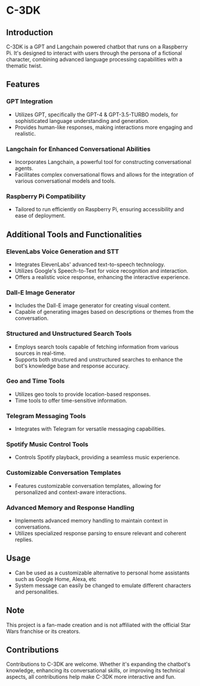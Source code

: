 # C-3DK

## Introduction
C-3DK is a GPT and Langchain powered chatbot that runs on a Raspberry Pi. It's designed to interact with users through the persona of a fictional character, combining advanced language processing capabilities with a thematic twist.

## Features

### GPT Integration
- Utilizes GPT, specifically the GPT-4 & GPT-3.5-TURBO models, for sophisticated language understanding and generation.
- Provides human-like responses, making interactions more engaging and realistic.

### Langchain for Enhanced Conversational Abilities
- Incorporates Langchain, a powerful tool for constructing conversational agents.
- Facilitates complex conversational flows and allows for the integration of various conversational models and tools.

### Raspberry Pi Compatibility
- Tailored to run efficiently on Raspberry Pi, ensuring accessibility and ease of deployment.

## Additional Tools and Functionalities

### ElevenLabs Voice Generation and STT
- Integrates ElevenLabs' advanced text-to-speech technology.
- Utilizes Google's Speech-to-Text for voice recognition and interaction.
- Offers a realistic voice response, enhancing the interactive experience.

### Dall-E Image Generator
- Includes the Dall-E image generator for creating visual content.
- Capable of generating images based on descriptions or themes from the conversation.

### Structured and Unstructured Search Tools
- Employs search tools capable of fetching information from various sources in real-time.
- Supports both structured and unstructured searches to enhance the bot's knowledge base and response accuracy.

### Geo and Time Tools
- Utilizes geo tools to provide location-based responses.
- Time tools to offer time-sensitive information.

### Telegram Messaging Tools
- Integrates with Telegram for versatile messaging capabilities.

### Spotify Music Control Tools
- Controls Spotify playback, providing a seamless music experience.

### Customizable Conversation Templates
- Features customizable conversation templates, allowing for personalized and context-aware interactions.

### Advanced Memory and Response Handling
- Implements advanced memory handling to maintain context in conversations.
- Utilizes specialized response parsing to ensure relevant and coherent replies.

## Usage
- Can be used as a customizable alternative to personal home assistants such as Google Home, Alexa, etc
- System message can easily be changed to emulate different characters and personalities.

## Note
This project is a fan-made creation and is not affiliated with the official Star Wars franchise or its creators.

## Contributions
Contributions to C-3DK are welcome. Whether it's expanding the chatbot's knowledge, enhancing its conversational skills, or improving its technical aspects, all contributions help make C-3DK more interactive and fun.

